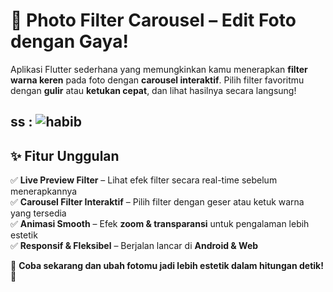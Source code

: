 # 🎨 **Photo Filter Carousel** – Edit Foto dengan Gaya!  

Aplikasi Flutter sederhana yang memungkinkan kamu menerapkan **filter warna keren** pada foto dengan **carousel interaktif**. Pilih filter favoritmu dengan **gulir** atau **ketukan cepat**, dan lihat hasilnya secara langsung!  

ss :  ![habib](fiter.png)
---

## ✨ **Fitur Unggulan**  
✅ **Live Preview Filter** – Lihat efek filter secara real-time sebelum menerapkannya  
✅ **Carousel Filter Interaktif** – Pilih filter dengan geser atau ketuk warna yang tersedia  
✅ **Animasi Smooth** – Efek **zoom & transparansi** untuk pengalaman lebih estetik  
✅ **Responsif & Fleksibel** – Berjalan lancar di **Android & Web**  

📸 **Coba sekarang dan ubah fotomu jadi lebih estetik dalam hitungan detik!** 🚀
